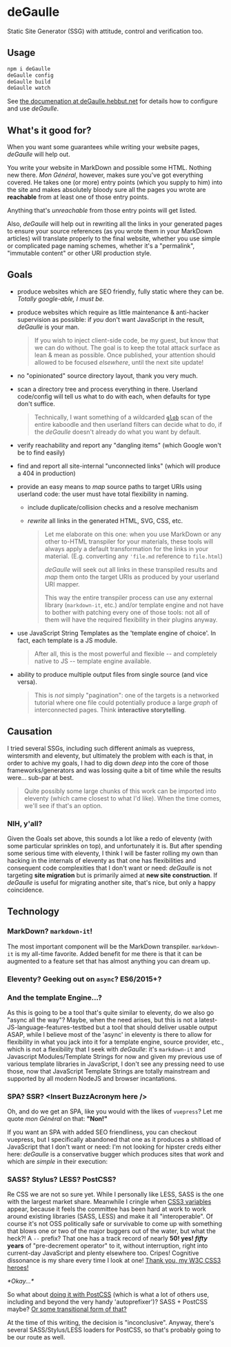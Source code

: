 # deGaulle

Static Site Generator (SSG) with attitude, control and verification too.


## Usage

```sh
npm i deGaulle
deGaulle config
deGaulle build
deGaulle watch
```

See [the documenation at deGaulle.hebbut.net](http://degaulle.hebbut.net/) for details how to configure and use *deGaulle*.


## What's it good for?

When you want some guarantees while writing your website pages, *deGaulle* will help out.

You write your website in MarkDown and possible some HTML. Nothing new there. *Mon Général*, however, makes sure you've got everything covered. He takes one (or more) entry points (which you supply to him) into the site and makes absolutely bloody sure all the pages you wrote are **reachable** from at least one of those entry points.

Anything that's *unreachable* from those entry points will get listed.

Also, *deGaulle* will help out in rewriting all the links in your generated pages to ensure your source references (as you wrote them in your MarkDown articles) will translate properly to the final website, whether you use simple or complicated page naming schemes, whether it's a "permalink", "immutable content" or other URI production style.


## Goals

- produce websites which are SEO friendly, fully static where they can be. *Totally google-able, I must be.*
- produce websites which require as little maintenance & anti-hacker supervision as possible: if *you* don't want JavaScript in the result, *deGaulle* is your man.

  > If you wish to inject client-side code, be my guest, but know that we can do without. The goal is to keep the total attack surface as lean & mean as possible. Once published, your attention should allowed to be focused *elsewhere*, until the next site update!
  
- no "opinionated" source directory layout, thank you very much.
- scan a directory tree and process everything in there. Userland code/config will tell us what to do with each, when defaults for type don't suffice.

  > Technically, I want something of a wildcarded [`glob`](https://www.npmjs.com/package/glob) scan of the entire kaboodle and then userland filters can decide what to do, if the *deGaulle* doesn't already do what you want by default.
  
- verify reachability and report any "dangling items" (which Google won't be to find easily)
- find and report all site-internal "unconnected links" (which will produce a 404 in production)
- provide an easy means to *map* source paths to target URIs using userland code: the user must have total flexibility in naming.
  + include duplicate/collision checks and a resolve mechanism
  + *rewrite* all links in the generated HTML, SVG, CSS, etc. 
  
    > Let me elaborate on this one: when you use MarkDown or any other to-HTML transpiler for your materials, these tools will always apply a default transformation for the links in your material. (E.g. converting any `'file.md` reference to `file.html`)
    >
    > *deGaulle* will seek out all links in these transpiled results and *map* them onto the target URIs as produced by your userland URI mapper.
    >
    > This way the entire transpiler process can use any external library (`markdown-it`, etc.) and/or template engine and not have to bother with patching every one of those tools: not all of them will have the required flexibility in their plugins anyway.

- use JavaScript String Templates as the 'template engine of choice'. In fact, each template is a JS module.

  > After all, this is the most powerful and flexible -- and completely native to JS -- template engine available.

- ability to produce multiple output files from single source (and vice versa).

  > This is *not* simply "pagination": one of the targets is a networked tutorial where one file could potentially produce a large *graph* of interconnected pages. Think **interactive storytelling**.




## Causation  

I tried several SSGs, including such different animals as vuepress, wintersmith and eleventy, but ultimately the problem with each is that, in order to achive my goals, I had to dig down *deep* into the core of those frameworks/generators and was lossing quite a bit of time while the results were... sub-par at best. 

> Quite possibly some large chunks of this work can be imported into eleventy (which came closest to what I'd like). When the time comes, we'll see if that's an option.


### NIH, y'all?

Given the Goals set above, this sounds a lot like a redo of eleventy (with some particular sprinkles on top), and unfortunately it is. But after spending some serious time with eleventy, I think I will be faster rolling my own than hacking in the internals of eleventy as that  one has flexibilities and consequent code complexities that I don't want or need: *deGaulle* is not targeting **site migration** but is primarily aimed at **new site construction**. If *deGaulle* is useful for migrating another site, that's nice, but only a happy coincidence.





## Technology

### MarkDown? `markdown-it`!

The most important component will be the MarkDown transpiler. `markdown-it` is my all-time favorite. Added benefit for me there is that it can be augmented to a feature set that has almost anything you can dream up.

### Eleventy? Geeking out on `async`? ES6/2015+?
### And the template Engine...?

As this is going to be a tool that's quite similar to eleventy, do we also go "async all the way"? Maybe, when the need arises, but this is not a latest-JS-language-features-testbed but a tool that should deliver usable output ASAP, while I believe most of the 'async' in eleventy is there to allow for flexibility in what you jack into it for a template engine, source provider, etc., which is not a flexibility that I seek with *deGaulle*: it's `markdown-it` and Javascript Modules/Template Strings for now and given my previous use of various template libraries in JavaScript, I don't see any pressing need to use those, now that JavaScript Template Strings are totally mainstream and supported by all modern NodeJS and browser incantations.

### SPA? SSR? \<Insert BuzzAcronym here />

Oh, and do we get an SPA, like you would with the likes of `vuepress`? Let me quote *mon Général* on that: **"Non!"** 

If you want an SPA with added SEO friendliness, you can checkout vuepress, but I specifically abandoned that one as it produces a shitload of JavaScript that I don't want or need: I'm not looking for hipster creds either here: *deGaulle* is a conservative bugger which produces sites that *work* and which are *simple* in their execution: 

### SASS? Stylus? LESS? PostCSS?

Re CSS we are not so sure yet. While I personally like LESS, SASS is the one with the largest market share. Meanwhile I cringle when [CSS3 variables](https://developer.mozilla.org/en-US/docs/Web/CSS/Using_CSS_custom_properties) appear, because it feels the committee has been hard at work to work around existing libraries (SASS, LESS) and make it all "interoperable". Of course it's not OSS politically safe or survivable to come up with something that blows one or two of the major buggers out of the water, but what the heck?! A `--` prefix? That one has a track record of nearly **50! yes! _fifty_ years** of "pre-decrement operator" to it, without interruption, right into current-day JavaScript and plenty elsewhere too. Cripes! Cognitive dissonance is my share every time I look at one! [Thank you, my W3C CSS3 heroes!](https://www.w3.org/Style/CSS/members)

*\*Okay...\** 

So what about [doing it with PostCSS](https://ashleynolan.co.uk/blog/postcss-a-review) (which is what a lot of others use, including and beyond the very handy 'autoprefixer')? SASS + PostCSS maybe? [Or some transitional form of that?](https://css-tricks.com/from-sass-to-postcss/) 

At the time of this writing, the decision is "inconclusive". Anyway, there's several SASS/Stylus/LESS loaders for PostCSS, so that's probably going to be our route as well.









